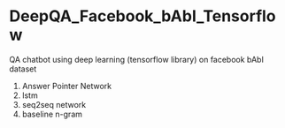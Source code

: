 # DeepQA_Facebook_bAbI_Tensorflow
QA chatbot using deep learning (tensorflow library) on facebook bAbI dataset 

1. Answer Pointer Network
2. lstm
3. seq2seq network 
4. baseline n-gram

